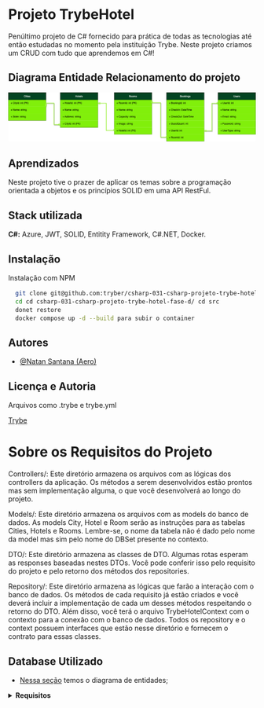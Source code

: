 # Projeto TrybeHotel

Penúltimo projeto de C# fornecido para prática de todas as tecnologias até então estudadas no momento pela instituição Trybe. Neste projeto criamos um CRUD com tudo que aprendemos em C#!

## Diagrama Entidade Relacionamento do projeto
![Diagrama Trybe Hotel](image.png)

## Aprendizados

Neste projeto tive o prazer de aplicar os temas sobre a programação orientada a objetos e os princípios SOLID em uma API RestFul.

## Stack utilizada

**C#:** Azure, JWT, SOLID, Entitity Framework, C#.NET, Docker.



## Instalação

Instalação com NPM

```bash
  git clone git@github.com:tryber/csharp-031-csharp-projeto-trybe-hotel-fase-d.git
  cd cd csharp-031-csharp-projeto-trybe-hotel-fase-d/ cd src
  donet restore
  docker compose up -d --build para subir o container
```
    
## Autores

- [@Natan Santana (Aero)](https://github.com/Natandso)


## Licença e Autoria

Arquivos como .trybe e trybe.yml

[Trybe](https://www.betrybe.com/)


# Sobre os Requisitos do Projeto
Controllers/: Este diretório armazena os arquivos com as lógicas dos controllers da aplicação. Os métodos a serem desenvolvidos estão prontos mas sem implementação alguma, o que você desenvolverá ao longo do projeto.

Models/: Este diretório armazena os arquivos com as models do banco de dados. As models City, Hotel e Room serão as instruções para as tabelas Cities, Hotels e Rooms. Lembre-se, o nome da tabela não é dado pelo nome da model mas sim pelo nome do DBSet<model> presente no contexto.

DTO/: Este diretório armazena as classes de DTO. Algumas rotas esperam as responses baseadas nestes DTOs. Você pode conferir isso pelo requisito do projeto e pelo retorno dos métodos dos repositories.

Repository/: Este diretório armazena as lógicas que farão a interação com o banco de dados. Os métodos de cada requisito já estão criados e você deverá incluir a implementação de cada um desses métodos respeitando o retorno do DTO. Além disso, você terá o arquivo TrybeHotelContext com o contexto para a conexão com o banco de dados. Todos os repository e o context possuem interfaces que estão nesse diretório e fornecem o contrato para essas classes.


## Database Utilizado
  - [Nessa seção](#Azure) temos o diagrama de entidades;

<details>
  <summary><strong> Requisitos </strong></summary>

### 1. Implemente as models da aplicação
Mais informações:
Implemente os arquivos do diretório /src/TrybeHotel/Models/

Implemente a model City
Implemente a model Hotel
Implemente a model Room
Implemente o contexto do banco de dados

O que será testado:

Será testado que todas as models foram implementadas corretamente.
Será testado que as models possuem as chaves primárias e estrangeiras necessárias.

### 2. Desenvolva o endpoint GET /city
Mais informações:
Este endpoint será responsável por listar todas as cidades.
Implemente a lógica da sua controller no método GetCities() do arquivo src/TrybeHotel/Controllers/CityController.cs.
Implemente a lógica de interação ao banco de dados no método GetCities() do arquivo src/TrybeHotel/Repository/CityRepository.cs.
A sua repository retorna um tipo CityDto que deverá ser implementado no arquivo src/TrybeHotel/Dto/CityDto.cs. A sua classe de DTO deve seguir o formato da response da requisição.

👀 De olho na dica: Monte o retorno do seu repository com os conhecimentos de LINQ e DTO já obtidos.

👀 De olho na dica 2: Para converter qualquer tipo de coleção no tipo de coleção List, utilize o método ToList().


O endpoint deve ser acessível através da URL /city e deve ser do tipo GET;
O corpo da requisição é vazio.
A resposta deve ser o status 200.
O corpo da resposta deve seguir o formato abaixo:

```json
[
    {
	    "cityId": 1,
	    "name": "Rio Branco"
    },

  /*...*/
]
```

O que será testado:

<UL>
Será testado que, quando solicitada a requisição, a mesma informe os dados correspondentes do banco de dados.
Será testado que o status de retorno será 200.
Será testado que o corpo da resposta segue o padrão esperado.
</UL>

### 3. Desenvolva o endpoint POST /city
Mais informações:
Este endpoint será responsável por inserir uma nova cidade.
Implemente a lógica da sua controller no método PostCity() do arquivo src/TrybeHotel/Controllers/CityController.cs.
Implemente a lógica de interação ao banco de dados no método AddCity() do arquivo src/TrybeHotel/Repository/CityRepository.cs.
A sua repository retorna um tipo CityDto que deverá ser implementado no arquivo src/TrybeHotel/Dto/CityDto.cs. A sua classe de DTO deve seguir o formato da response da requisição.

👀 De olho na dica: Monte o retorno do seu repository com os conhecimentos de LINQ e DTO já obtidos.

👀 De olho na dica 2: Para obter um único elemento de uma coleção, você pode obter o primeiro com o método First(). Exemplo: coleção.First().


O endpoint deve ser acessível através da URL /city e deve ser do tipo POST;
O corpo da requisição deve seguir o padrão abaixo

```json 
{
	"Name": "Rio de Janeiro"
}
```

A resposta deve ser o status 201.
O corpo da resposta deve seguir o formato abaixo:

```json
{
	  "cityId": 2,
	  "name": "Rio de Janeiro"
},
```

O que será testado:
<ul>
<li>Será testado que, quando solicitada a requisição, a mesma insira no banco de dados e retorne de acordo com o modelo</li>
<li>Será testado que o status de retorno será 201.</li>
<li>Será testado que o corpo da resposta segue o padrão esperado.</li>
</ul>

### 4. Desenvolva o endpoint GET /hotel
Mais informações:
Este endpoint será responsável por listar todos os hotéis.
Implemente a lógica da sua controller no método GetHotels() do arquivo src/TrybeHotel/Controllers/HotelController.cs.
Implemente a lógica de interação ao banco de dados no método GetHotels() do arquivo src/TrybeHotel/Repository/HotelRepository.cs.
A sua repository retorna um tipo HotelDto que deverá ser implementado no arquivo src/TrybeHotel/Dto/HotelDto.cs. A sua classe de DTO deve seguir o formato da response da requisição.

👀 De olho na dica: Monte o retorno do seu repository com os conhecimentos de LINQ e DTO já obtidos.

👀 De olho na dica 2: Para converter qualquer tipo de coleção no tipo de coleção List, utilize o método ToList().


O endpoint deve ser acessível através da URL /hotel e deve ser do tipo GET;
O corpo da requisição é vazio.
A resposta deve ser o status 200.
O corpo da resposta deve seguir o formato abaixo:

```json
[
    {
		  "hotelId": 1,
		  "name": "Trybe Hotel SP",
		  "address": "Avenida Paulista, 1400",
		  "cityId": 1,
		  "cityName": "São Paulo"
	  },

  /*...*/
]
```

O que será testado:
<UL>
<li>Será testado que, quando solicitada a requisição, a mesma informe os dados correspondentes do banco de dados.</li>
<li>Será testado que o status de retorno será 200.</li>
<li>Será testado que o corpo da resposta segue o padrão esperado.</li>
</UL>

### 5. Desenvolva o endpoint POST /hotel
Mais informações:
Este endpoint será responsável por inserir um novo hotel.
Implemente a lógica da sua controller no método PostHotel() do arquivo src/TrybeHotel/Controllers/HotelController.cs.
Implemente a lógica de interação ao banco de dados no método AddHotel() do arquivo src/TrybeHotel/Repository/HotelRepository.cs.
A sua repository retorna um tipo HotelDto que deverá ser implementado no arquivo src/TrybeHotel/Dto/HotelDto.cs. A sua classe de DTO deve seguir o formato da response da requisição.

👀 De olho na dica: Monte o retorno do seu repository com os conhecimentos de LINQ e DTO já obtidos.

👀 De olho na dica 2: Para obter um único elemento de uma coleção, você pode obter o primeiro com o método First(). Exemplo: coleção.First().


O endpoint deve ser acessível através da URL /hotel e deve ser do tipo POST;
O corpo da requisição deve seguir o padrão abaixo

```json
{
	"Name":"Trybe Hotel RJ",
	"Address":"Avenida Atlântica, 1400",
	"CityId": 2
}
```

A resposta deve ser o status 201.
O corpo da resposta deve seguir o formato abaixo:

```json
{
	"hotelId": 2,
	"name": "Trybe Hotel RJ",
	"address": "Avenida Atlântica, 1400",
	"cityId": 2,
	"cityName": "Rio de Janeiro"
}
```

O que será testado:
<UL>
<li>Será testado que, quando solicitada a requisição, a mesma insira no banco de dados e retorne de acordo com o modelo</li>
<li>Será testado que o status de retorno será 201.</li>
<li>Será testado que o corpo da resposta segue o padrão esperado.</li>
</UL>

### 6. Desenvolva o endpoint GET /room/:hotelId
Mais informações:
Este endpoint será responsável por listar todos os quartos de um determinado hotel
Implemente a lógica da sua controller no método GetRoom() do arquivo src/TrybeHotel/Controllers/RoomController.cs.
Implemente a lógica de interação ao banco de dados no método GetRooms() do arquivo src/TrybeHotel/Repository/RoomRepository.cs.
A sua repository retorna um tipo RoomDto que deverá ser implementado no arquivo src/TrybeHotel/Dto/RoomDto.cs. A sua classe de DTO deve seguir o formato da response da requisição.

👀 De olho na dica: Monte o retorno do seu repository com os conhecimentos de LINQ e DTO já obtidos.

👀 De olho na dica 2: Para converter qualquer tipo de coleção no tipo de coleção List, utilize o método ToList().


O endpoint deve ser acessível através da URL /room/:hotelId e deve ser do tipo GET;
O corpo da requisição é vazio.
A resposta deve ser o status 200.
O corpo da resposta deve seguir o formato abaixo:

```json
[
    {
		  "roomId": 1,
		  "name": "Suite básica",
		  "capacity": 2,
		  "image": "image suite",
		  "hotel": {
  			"hotelId": 1,
			  "name": "Trybe Hotel SP",
			  "address": "Avenida Paulista, 1400",
			  "cityId": 1,
			  "cityName": "São Paulo"
		  }
	  },

  /*...*/
]

 ```
O que será testado:

<UL>
<li>Será testado que, quando solicitada a requisição, a mesma informe os dados correspondentes do banco de dados.<li>
<li>Será testado que o status de retorno será 200.</li>
<li>Será testado que o corpo da resposta segue o padrão esperado.</li>
</UL>

### 7. Desenvolva o endpoint POST /room
Mais informações:
Este endpoint será responsável por inserir um novo quarto a um hotel.
Implemente a lógica da sua controller no método PostRoom() do arquivo src/TrybeHotel/Controllers/RoomController.cs.
Implemente a lógica de interação ao banco de dados no método AddRoom() do arquivo src/TrybeHotel/Repository/RoomRepository.cs.
A sua repository retorna um tipo RoomDto que deverá ser implementado no arquivo src/TrybeHotel/Dto/RoomDto.cs. A sua classe de DTO deve seguir o formato da response da requisição.

👀 De olho na dica: Monte o retorno do seu repository com os conhecimentos de LINQ e DTO já obtidos.

👀 De olho na dica 2: Para obter um único elemento de uma coleção, você pode obter o primeiro com o método First(). Exemplo: coleção.First().


O endpoint deve ser acessível através da URL /room e deve ser do tipo POST;
O corpo da requisição deve seguir o padrão abaixo

```json
{
	"Name":"Suite básica",
	"Capacity":2,
	"Image":"image suite",
	"HotelId": 1
}
```
A resposta deve ser o status 201.
O corpo da resposta deve seguir o formato abaixo:
```json
{
	"roomId": 1,
	"name": "Suite básica",
	"capacity": 2,
	"image": "image suite",
	"hotel": {
		"hotelId": 1,
		"name": "Trybe Hotel SP",
		"address": "Avenida Paulista, 1400",
		"cityId": 1,
		"cityName": "São Paulo"
	}
}
```
O que será testado:
<UL>
<li>Será testado que, quando solicitada a requisição, a mesma insira no banco de dados e retorne de acordo com o modelo</li>
<li>Será testado que o status de retorno será 201.</li>
<li>Será testado que o corpo da resposta segue o padrão esperado.</li>
</UL>

### 8. Desenvolva o endpoint DELETE /room/:roomId
Mais informações:
Este endpoint será responsável por deletar um determinado quarto.
Implemente a lógica da sua controller no método Delete() do arquivo src/TrybeHotel/Controllers/RoomController.cs.
Implemente a lógica de interação ao banco de dados no método DeleteRoom() do arquivo src/TrybeHotel/Repository/RoomRepository.cs.
O endpoint deve ser acessível através da URL /room/:roomId e deve ser do tipo DELETE;
O corpo da requisição é vazio.
A resposta deve ser o status 204.
O que será testado:

<UL>
<li>Será testado que, quando solicitada a requisição, a mesma faça a exclusão solicitada no banco de dados.</li>
<li>Será testado que o status de retorno será 204.</li>
<UL>
### 9. Implemente as models da aplicação
Mais informações:
Implemente os arquivos do diretório /src/TrybeHotel/Models/

Implemente as models do projeto anterior
Implemente a model User
Implemente a model Booking
Implemente o contexto do banco de dados

O que será testado:
<UL>
<li>Será testado que todas as models foram implementadas corretamente.</li>
<li>Será testado que as models possuem as chaves primárias e estrangeiras necessárias.</li>
</UL>

### 10. Desenvolva o endpoint POST /user
Mais informações:
Este endpoint será responsável por inserir uma nova pessoa usuária.
Implemente a lógica da sua controller no método Add() do arquivo src/TrybeHotel/Controllers/UserController.cs.
Implemente a lógica de interação ao banco de dados no método Add() do arquivo src/TrybeHotel/Repository/UserRepository.cs.
A sua repository retorna um tipo UserDto que deverá ser implementado no arquivo src/TrybeHotel/Dto/UserDto.cs. A sua classe de DTO deve seguir o formato da response da requisição.
O corpo da sua requisição deve seguir o tipo UserDtoInsert que deverá ser implementado no arquivo src/TrybeHotel/Dto/UserDto.cs. A sua classe de DTO deve seguir o formato da request da requisição.

👀 De olho na dica: Monte o retorno do seu repository com os conhecimentos de LINQ e DTO já obtidos.

👀 De olho na dica 2: Para obter um único elemento de uma coleção, você pode obter o primeiro com o método First(). Exemplo: coleção.First().


O endpoint deve ser acessível através da URL /user e deve ser do tipo POST;
O atributo userType deve ser salvo com o valor client.
O corpo da requisição deve seguir o padrão abaixo
```json
{
	"Name":"Rebeca",
	"Email": "rebeca.santos@trybehotel.com",
	"Password": "123456"
}
```
<Ul>
<li>Será testado que não é possível inserir uma pessoa usuária com e-mail repetido.</li>
<li>Será testado que é possível inserir uma pessoa usuária com sucesso.</li>
<li>⚠️ A partir da criação deste endpoint, você poderá utilizar o cadastro de pessoas usuárias. O sistema automaticamente cadastrará uma pessoa usuária admin com o e-mail admin@admin.com e senha admin. Você também pode alterar qualquer pessoa usuária para admin realizando um update no banco de dados com o comando SQL:</li>
</Ul>

UPDATE Users SET UserType = 'admin' where UserId = 1
Substitua o número 1 pelo id da pessoa usuária que você deseja adicionar permissão de admin.

### 11. Desenvolva o endpoint POST /login
Mais informações:
Este endpoint será responsável por fazer um login.
Implemente a lógica da sua controller no método Login() do arquivo src/TrybeHotel/Controllers/LoginController.cs.
Implemente a lógica de interação ao banco de dados no método lOGIN() do arquivo src/TrybeHotel/Repository/UserRepository.cs.
A sua repository retorna um tipo UserDto que deverá ser implementado no arquivo src/TrybeHotel/Dto/UserDto.cs. A sua classe de DTO deve seguir o formato da response da requisição.
O corpo da sua requisição deve seguir o tipo LoginDto que deverá ser implementado no arquivo src/TrybeHotel/Dto/UserDto.cs. A sua classe de DTO deve seguir o formato da request da requisição.
A lógica para criar o token pode ser implementada nos métodos Generate e AddClaims no arquivo src/TrybeHotel/Services/TokenGenerator.cs.
Adicione em suas claims, uma claim com o tipo ClaimType.Email e o valor do e-mail da pessoa usuária.
Caso a pessoa usuária seja do tipo admin, adicione em suas claims, uma claim com o tipo ClaimType.Role e o valor admin.

👀 De olho na dica: Monte o retorno do seu repository com os conhecimentos de LINQ e DTO já obtidos.

👀 De olho na dica 2: Para obter um único elemento de uma coleção, você pode obter o primeiro com o método First(). Exemplo: coleção.First().


O endpoint deve ser acessível através da URL /login e deve ser do tipo POST;
O corpo da requisição deve seguir o padrão abaixo
```json
{
	"Email": "rebeca.santos@trybehotel.com",
	"Password": "123456"
}
```
<UL>
<li>Será testado que não é possível fazer login com credenciais erradas.</li>
<li>Será testado que é possível fazer login com sucesso.</li>
</UL>


### 12. Adicione a autorização de admin no endpoint /POST hotel
Mais informações:
Este endpoint já foi desenvolvido na fase anterior. Agora iremos apenas adicionar uma permissão de admin.
Você pode copiar todas as controllers do projeto anterior.

Siga as instruções da seção Continuando o projeto Trybe hotel

Crie uma política chamada Admin que requira a claim ClaimType.Email e a claim ClaimType.Role como admin.
Crie uma política chamada Client que requira a claim ClaimType.Email.
As políticas devem ser criadas no arquivo src/TrybeHotel/Program.cs.
A adição da autorização da política no controller deve ser feita no arquivo src/TrybeHotel/Controllers/HotelController.cs.
O que será testado:

<UL>
<li>Será validado que é possível realizar as operações do endpoint com a autorização de admin.</li>
<li>Será validado que o status será proibido caso o acesso não seja admin.</li>
<li>Será validado que o status será não autorizado caso o acesso não exista.</li>
</UL>

### 13. Adicione a autorização de admin no endpoint /POST room
Mais informações:
Este endpoint já foi desenvolvido na fase anterior. Agora iremos apenas adicionar uma permissão de admin.
Você pode copiar todas as controllers do projeto anterior.

Siga as instruções da seção Continuando o projeto Trybe hotel

Crie uma política chamada Admin que requira a claim ClaimType.Email e a claim ClaimType.Role como admin. Este é o mesmo desenvolvimento do requisito anterior. Caso já tenha feito, pule esta parte.
Crie uma política chamada Client que requira a claim ClaimType.Email. Este é o mesmo desenvolvimento do requisito anterior. Caso já tenha feito, pule esta parte.
As políticas devem ser criadas no arquivo src/TrybeHotel/Program.cs. Este é o mesmo desenvolvimento do requisito anterior. Caso já tenha feito, pule esta parte.
A adição da autorização da política no controller deve ser feita no arquivo src/TrybeHotel/Controllers/RoomController.cs.
O que será testado:
<UL>
<li>Será validado que é possível realizar as operações do endpoint com a autorização de admin.</li>
<li>Será validado que o status será proibido caso o acesso não seja admin.</li>
<li>Será validado que o status será não autorizado caso o acesso não exista.</li>
</UL>

### 14. Adicione a autorização de admin no endpoint /DELETE room
Mais informações:
Este endpoint já foi desenvolvido na fase anterior. Agora iremos apenas adicionar uma permissão de admin.
Você pode copiar todas as controllers do projeto anterior.

Siga as instruções da seção Continuando o projeto Trybe hotel

Crie uma política chamada Admin que requira a claim ClaimType.Email e a claim ClaimType.Role como admin. Este é o mesmo desenvolvimento do requisito anterior. Caso já tenha feito, pule esta parte.
Crie uma política chamada Client que requira a claim ClaimType.Email. Este é o mesmo desenvolvimento do requisito anterior. Caso já tenha feito, pule esta parte.
As políticas devem ser criadas no arquivo src/TrybeHotel/Program.cs. Este é o mesmo desenvolvimento do requisito anterior. Caso já tenha feito, pule esta parte.
A adição da autorização da política no controller deve ser feita no arquivo src/TrybeHotel/Controllers/RoomController.cs.
O que será testado:

<UL>
<li>Será validado que é possível realizar as operações do endpoint com a autorização de admin.</li>
<li>Será validado que o status será proibido caso o acesso não seja admin.</li>
<li>Será validado que o status será não autorizado caso o acesso não exista.</li>
</UL>

### 15. Desenvolva o endpoint POST /booking
Mais informações:
Este endpoint será responsável por inserir uma nova reserva.
Implemente a lógica da sua controller no método Add() do arquivo src/TrybeHotel/Controllers/BookingController.cs.
Implemente a lógica de interação ao banco de dados no método Add() do arquivo src/TrybeHotel/Repository/BookingRepository.cs.
A sua repository retorna um tipo BookingResponse que deverá ser implementado no arquivo src/TrybeHotel/Dto/BookingDto.cs. A sua classe de DTO deve seguir o formato da response da requisição.
O corpo da sua requisição deve seguir o tipo BookingDtoInsert que deverá ser implementado no arquivo src/TrybeHotel/Dto/BookingDto.cs. A sua classe de DTO deve seguir o formato da request da requisição.

👀 De olho na dica: Monte o retorno do seu repository com os conhecimentos de LINQ e DTO já obtidos.

👀 De olho na dica 2: Para obter um único elemento de uma coleção, você pode obter o primeiro com o método First(). Exemplo: coleção.First().


O endpoint deve ser acessível através da URL /booking e deve ser do tipo POST;
O endpoint deve ter autorização para a Política Client (desenvolvida nos requisitos 4, 5 ou 6).
O endpoint deve obter a pessoa usuária pelo token.
O corpo da requisição deve seguir o padrão abaixo
```json
{
	"CheckIn":"2030-08-27",
	"CheckOut":"2030-08-28",
	"GuestQuant":"1",
	"RoomId":1
}
```
<UL>
<li>Será testado que não é possível inserir uma reserva se a quantidade de hóspedes for maior do que a capacidade do quarto</li>
<li>Será testado que é possível inserir uma nova reserva com sucesso</li>
<li>A resposta deve ser o status 201.</li>
</UL>

O corpo da resposta deve seguir o formato abaixo:
```json
{
	"bookingId": 1,
	"checkIn": "2030-08-27T00:00:00",
	"checkOut": "2030-08-28T00:00:00",
	"guestQuant": 1,
	"room": {
		"roomId": 1,
		"name": "Suite básica",
		"capacity": 2,
		"image": "image suite",
		"hotel": {
			"hotelId": 1,
			"name": "Trybe Hotel RJ",
			"address": "Avenida Atlântica, 1400",
			"cityId": 1,
			"cityName": "Rio de Janeiro"
		}
	}
}
```
O que será testado:
<UL>
<li>Será testado que, quando solicitada a requisição, a mesma insira no banco de dados e retorne de acordo com o modelo</li>
<li>Será testado que o status de retorno será 201.</li>
<li>Será testado que o corpo da resposta segue o padrão esperado.</li>
</UL>

### 16. Desenvolva o endpoint GET /booking
Mais informações:
Este endpoint será responsável por listar uma única reserva.
Implemente a lógica da sua controller no método GetBooking() do arquivo src/TrybeHotel/Controllers/BookingController.cs.
Implemente a lógica de interação ao banco de dados no método GetBooking() do arquivo src/TrybeHotel/Repository/BookingRepository.cs.
A sua repository retorna um tipo BookingResponse que deverá ser implementado no arquivo src/TrybeHotel/Dto/BookingDto.cs. A sua classe de DTO deve seguir o formato da response da requisição.

O endpoint deve ser acessível através da URL /booking/:id e deve ser do tipo GET;
O corpo da requisição é vazio.
O id da reserva deve estar na URL.
O endpoint deve conter autorização da política Client e deve responder apenas a consultas da pessoa usuária que realizou a reserva.

👀 De olho na dica: Monte o retorno do seu repository com os conhecimentos de LINQ e DTO já obtidos.

👀 De olho na dica 2: Para converter qualquer tipo de coleção no tipo de coleção List, utilize o método ToList().

👀 De olho na dica 3: Para obter um único elemento de uma coleção, você pode obter o primeiro com o método First(). Exemplo: coleção.First().
<UL>
<li>Será testado que não é possível consultar uma reserva com credencial inválida</li>
<li>Será testado que é possível consultar uma reserva com sucesso</li>
<li>A resposta deve ser o status 200.</li>
</UL>

O corpo da resposta deve seguir o formato abaixo:
```json
{
	"bookingId": 1002,
	"checkIn": "2023-08-27T00:00:00",
	"checkOut": "2023-08-28T00:00:00",
	"guestQuant": 1,
	"room": {
  	  "roomId": 1,
  	  "name": "Suite básica",
  	  "capacity": 2,
  	  "image": "image suite",
  	  "hotel": {
			"hotelId": 1,
  		  "name": "Trybe Hotel RJ",
  		  "address": "Avenida Atlântica, 1400",
  		  "cityId": 1,
  		"c  ityName": "Rio de Janeiro"
  	  }
    }
}
```

### 17. Desenvolva o endpoint GET /user
Mais informações:
Este endpoint será responsável por listar todas as pessoas usuárias.
Implemente a lógica da sua controller no método GetUsers() do arquivo src/TrybeHotel/Controllers/UserController.cs.
Implemente a lógica de interação ao banco de dados no método GetUsers() do arquivo src/TrybeHotel/Repository/UserRepository.cs.
A sua repository retorna um tipo UserDto que deverá ser implementado no arquivo src/TrybeHotel/Dto/UserDto.cs. A sua classe de DTO deve seguir o formato da response da requisição.

O endpoint deve ser acessível através da URL /user e deve ser do tipo GET;
O corpo da requisição é vazio.
O endpoint deve conter autorização da política Admin e deve responder apenas a consultas da pessoa usuária com essa permissão.

👀 De olho na dica: Monte o retorno do seu repository com os conhecimentos de LINQ e DTO já obtidos.

👀 De olho na dica 2: Para converter qualquer tipo de coleção no tipo de coleção List, utilize o método ToList().

<UL>
<li>Será testado que não é possível consultar uma reserva com credencial inválida</li>
<li>Será testado que é possível consultar uma reserva com sucesso</li>
<li>A resposta deve ser o status 200.</li>
<li>O corpo da resposta deve seguir o formato abaixo:</li>
</UL>

 ```json
[
    {
	  "userId": 1,
  	  "name": "Rebeca",
  	  "email": "rebeca.santos@trybehotel.com",
  	  "userType": "client"
    }, 
  /*...*/
]
```
</details>